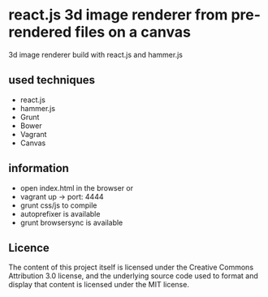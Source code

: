 # react.js 3d image renderer from pre-rendered files on a canvas
3d image renderer build with react.js and hammer.js

## used techniques
- react.js
- hammer.js
- Grunt
- Bower
- Vagrant
- Canvas


## information
- open index.html in the browser or
- vagrant up -> port: 4444
- grunt css/js to compile
- autoprefixer is available
- grunt browsersync is available

## Licence
The content of this project itself is licensed under the Creative Commons Attribution 3.0 license, and the underlying
source code used to format and display that content is licensed under the MIT license.
